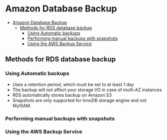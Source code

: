 # Amazon Database Backup 

- [Amazon Database Backup](#amazon-database-backup)
  - [Methods for RDS database backup](#methods-for-rds-database-backup)
    - [Using Automatic backups](#using-automatic-backups)
    - [Performing manual backups with snapshots](#performing-manual-backups-with-snapshots)
    - [Using the AWS Backup Service](#using-the-aws-backup-service)

## Methods for RDS database backup

### Using Automatic backups

- Uses a retention period, which must be set to at least 1 day
- The backup will not affect your storage I/O in case of multi-AZ instances
- RDS automatically stores backup on Amazon S3
- Snapshots are only supported for InnoDB storage engine and not MyISAM.

### Performing manual backups with snapshots


### Using the AWS Backup Service


